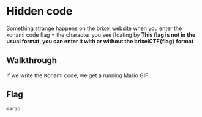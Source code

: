 # Hidden code

Something strange happens on the [brixel website](https://www.brixel.be) when you enter the konami code flag = the character you see floating by **This flag is not in the usual format, you can enter it with or without the brixelCTF{flag} format**

## Walkthrough

If we write the Konami code, we get a running Mario GIF.

## Flag

```
mario
```

